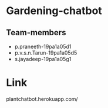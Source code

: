 # Gardening-chatbot
## Team-members
* p.praneeth-19pa1a05d1
* p.v.s.n.Tarun-19pa1a05d5
* s.jayadeep-19pa1a05g1
# Link
plantchatbot.herokuapp.com/
